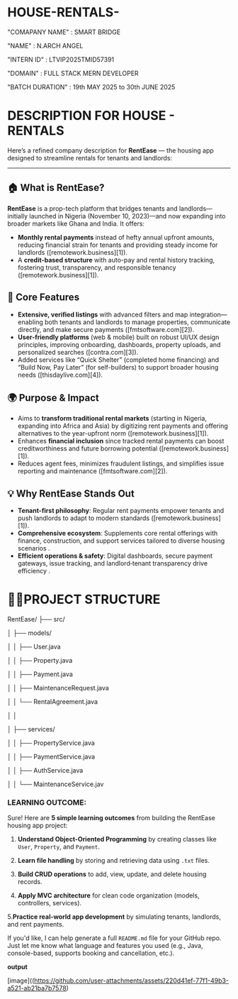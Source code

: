 # HOUSE-RENTALS-
"COMAPANY NAME" : SMART BRIDGE

"NAME" : N.ARCH ANGEL

"INTERN ID" : LTVIP2025TMID57391

"DOMAIN" : FULL STACK MERN DEVELOPER

"BATCH DURATION" : 19th MAY 2025 to 30th JUNE 2025

# DESCRIPTION FOR HOUSE - RENTALS 
Here’s a refined company description for **RentEase** — the housing app designed to streamline rentals for tenants and landlords:

---

## 🏠 What is RentEase?

**RentEase** is a prop-tech platform that bridges tenants and landlords—initially launched in Nigeria (November 10, 2023)—and now expanding into broader markets like Ghana and India. It offers:

* **Monthly rental payments** instead of hefty annual upfront amounts, reducing financial strain for tenants and providing steady income for landlords ([remotework.business][1]).
* A **credit‑based structure** with auto-pay and rental history tracking, fostering trust, transparency, and responsible tenancy ([remotework.business][1]).

## 🎯 Core Features

* **Extensive, verified listings** with advanced filters and map integration—enabling both tenants and landlords to manage properties, communicate directly, and make secure payments ([fmtsoftware.com][2]).
* **User-friendly platforms** (web & mobile) built on robust UI/UX design principles, improving onboarding, dashboards, property uploads, and personalized searches ([contra.com][3]).
* Added services like “Quick Shelter” (completed home financing) and “Build Now, Pay Later” (for self-builders) to support broader housing needs ([thisdaylive.com][4]).

## 🌍 Purpose & Impact

* Aims to **transform traditional rental markets** (starting in Nigeria, expanding into Africa and Asia) by digitizing rent payments and offering alternatives to the year-upfront norm ([remotework.business][1]).
* Enhances **financial inclusion** since tracked rental payments can boost creditworthiness and future borrowing potential ([remotework.business][1]).
* Reduces agent fees, minimizes fraudulent listings, and simplifies issue reporting and maintenance ([fmtsoftware.com][2]).

## 💡 Why RentEase Stands Out

* **Tenant-first philosophy**: Regular rent payments empower tenants and push landlords to adapt to modern standards ([remotework.business][1]).
* **Comprehensive ecosystem**: Supplements core rental offerings with finance, construction, and support services tailored to diverse housing scenarios .
* **Efficient operations & safety**: Digital dashboards, secure payment gateways, issue tracking, and landlord‑tenant transparency drive efficiency .
  

# 📂📂PROJECT STRUCTURE 
RentEase/
├── src/

│   ├── models/

│   │   ├── User.java

│   │   ├── Property.java

│   │   ├── Payment.java

│   │   ├── MaintenanceRequest.java

│   │   └── RentalAgreement.java

│   │

│   ├── services/

│   │   ├── PropertyService.java

│   │   ├── PaymentService.java

│   │   ├── AuthService.java

│   │   └── MaintenanceService.jav


### LEARNING OUTCOME:
Sure! Here are **5 simple learning outcomes** from building the RentEase housing app project:

1.  **Understand Object-Oriented Programming** by creating classes like `User`, `Property`, and `Payment`.

2.  **Learn file handling** by storing and retrieving data using `.txt` files.

3. **Build CRUD operations** to add, view, update, and delete housing records.

4.  **Apply MVC architecture** for clean code organization (models, controllers, services).

5.**Practice real-world app development** by simulating tenants, landlords, and rent payments.

If you'd like, I can help generate a full `README.md` file for your GitHub repo. Just let me know what language and features you used (e.g., Java, console-based, supports booking and cancellation, etc.).

**output**

[image]((https://github.com/user-attachments/assets/220d41ef-77f1-49b3-a521-ab21ba7b7578)










